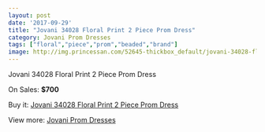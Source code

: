 ```yaml
---
layout: post
date: '2017-09-29'
title: "Jovani 34028 Floral Print 2 Piece Prom Dress"
category: Jovani Prom Dresses
tags: ["floral","piece","prom","beaded","brand"]
image: http://img.princessan.com/52645-thickbox_default/jovani-34028-floral-print-2-piece-prom-dress.jpg
---
```

Jovani 34028 Floral Print 2 Piece Prom Dress

On Sales: **$700**
<a href="https://www.princessan.com/en/jovani-prom-dresses/23719-jovani-34028-floral-print-2-piece-prom-dress.html"><amp-img layout="responsive" width="600" height="600" src="//img.princessan.com/52645-thickbox_default/jovani-34028-floral-print-2-piece-prom-dress.jpg" alt="Jovani 34028 Floral Print 2 Piece Prom Dress 0" /></a>

Buy it: [Jovani 34028 Floral Print 2 Piece Prom Dress](https://www.princessan.com/en/jovani-prom-dresses/23719-jovani-34028-floral-print-2-piece-prom-dress.html "Jovani 34028 Floral Print 2 Piece Prom Dress")

View more: [Jovani Prom Dresses](https://www.princessan.com/en/207-jovani-prom-dresses "Jovani Prom Dresses")